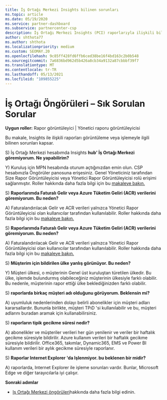 ```yaml
---
title: İş Ortağı Merkezi Insights bilinen sorunları
ms.topic: article
ms.date: 05/19/2020
ms.service: partner-dashboard
ms.subservice: partnercenter-csp
description: İş Ortağı Merkezi Insights (PCI) raporlarıyla ilişkili bilinen sorunlar hakkında bilgi edinin. Bilgiler bilinen işleme sorunlarını veya raporlama sınırlamalarını içerebilir.
author: shthota77
ms.author: shthota
ms.localizationpriority: medium
ms.custom: SEOMAY.20
ms.openlocfilehash: 9c85ff428fd6ffb6ced38be16f4bd163c2b0b548
ms.sourcegitcommit: 7a6836bd962d5b426a8cb34a9132a87cbbbf39f7
ms.translationtype: MT
ms.contentlocale: tr-TR
ms.lasthandoff: 05/13/2021
ms.locfileid: "109855225"
---
```

# <a name="partner-insights--frequently-asked-questions"></a>İş Ortağı Öngörüleri – Sık Sorulan Sorular

**Uygun roller:** Rapor görüntüleyici | Yönetici raporu görüntüleyicisi

Bu makale, Insights ile ilişkili raporları görüntüleme veya işlemeyle ilgili bilinen sorunları kapsar.

S) İş Ortağı Merkezi hesabımda Insights **hub' İş Ortağı Merkezi göremiyorum. Ne yapabilirim?**

Y) Kuruluş için MPN hesabında oturum açtığınızdan emin olun. CSP hesabınızla Öngörüler panosuna erişesiniz. Genel Yöneticiniz tarafından Size Rapor Görüntüleyicisi veya Yönetici Rapor Görüntüleyicisi rolü erişimi sağlanmıştır.  Roller hakkında daha fazla bilgi için bu [makaleye bakın.](./pci-roles.md)

S) **Raporlarımda Faturalı Gelir veya Azure Tüketim Geliri (ACR) verilerini göremiyorum. Bu neden?**

A) Faturalandırılacak Gelir ve ACR verileri yalnızca Yönetici Rapor Görüntüleyicisi olan kullanıcılar tarafından kullanılabilir.  Roller hakkında daha fazla bilgi için bu [makaleye bakın.](./pci-roles.md)

S) **Raporlarımda Faturalı Gelir veya Azure Tüketim Geliri (ACR) verilerini göremiyorum. Bu neden?**

A) Faturalandırılacak Gelir ve ACR verileri yalnızca Yönetici Rapor Görüntüleyicisi olan kullanıcılar tarafından kullanılabilir. Roller hakkında daha fazla bilgi için bu [makaleye bakın.](./pci-roles.md)

S) **Müşterim için bildirilen ülke yanlış görünüyor. Bu neden?**

Y) Müşteri ülkesi, o müşterinin Genel üst kuruluştan türetilen ülkedir. Bu ülke, işlemde bulundurmış olabileceğiniz müşterinin ülkesiyle farklı olabilir. Bu nedenle, müşterinin rapor ettiği ülke beklediğinizden farklı olabilir.

S) **raporlarda birkaç müşteri adı olduğunu görüyorum. Beklensin mi?**

A) uyumluluk nedenlerinden dolayı belirli abonelikler için müşteri adları kararsallardır. Bununla birlikte, müşteri TPıD 'si kullanılabilir ve bu, müşteri adlarını buradan aramak için kullanabilirsiniz.

S) **raporların tipik gecikme süresi nedir?**

A) abonelikler ve müşteriler verileri her gün yenilenir ve veriler bir haftalık gecikme süresiyle bildirilir. Azure kullanım verileri bir haftalık gecikme süresiyle bildirilir. Office365, takımlar, Dynamic365, EMS ve Power BI kullanım verileri bir aylık gecikme süresiyle raporlanır.

S) **Raporlar Internet Explorer 'da Işlenmiyor. bu beklenen bir midir?**

A) raporlarda, Internet Explorer ile işleme sorunları vardır. Bunlar, Microsoft Edge ve diğer tarayıcılarla iyi çalışır.

**Sonraki adımlar**

- [Iş Ortağı Merkezi öngörüleri](partner-center-insights.md)hakkında daha fazla bilgi edinin.